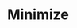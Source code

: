 ---
title: Minimize
tags: ["minimize", "reduce", "shrink", "collapse", "small", "compact", "downsize"]
icon: minimize
svg: '<svg xmlns="http://www.w3.org/2000/svg" width="24" height="24" fill="none" viewBox="0 0 24 24" stroke-width="1.5" stroke-linecap="round" stroke-linejoin="round" stroke="currentColor"><path d="M9.75 3.01c-.04 2.79-.247 4.37-1.308 5.432C7.38 9.502 5.799 9.71 3.01 9.75M9.75 21c-.04-2.79-.247-4.371-1.308-5.432C7.38 14.508 5.799 14.3 3.01 14.26M14.26 3.01c.04 2.79.247 4.37 1.308 5.432C16.629 9.502 18.211 9.71 21 9.75M14.26 21c.04-2.79.247-4.371 1.308-5.432 1.061-1.06 2.643-1.268 5.432-1.308"/></svg>'
---